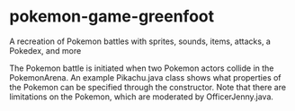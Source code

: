 # pokemon-game-greenfoot

A recreation of Pokemon battles with sprites, sounds, items, attacks, a Pokedex, and more

The Pokemon battle is initiated when two Pokemon actors collide in the PokemonArena. An example Pikachu.java class shows what properties of the Pokemon can be specified through the constructor. Note that there are limitations on the Pokemon, which are moderated by OfficerJenny.java.
